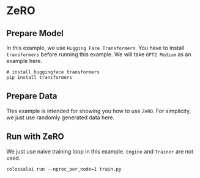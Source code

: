 # ZeRO

## Prepare Model

In this example, we use `Hugging Face Transformers`. You have to install `transformers` before running this example. We will take `GPT2 Medium` as an example here.

```shell
# install huggingface transformers
pip install transformers
```

## Prepare Data

This example is intended for showing you how to use `ZeRO`. For simplicity, we just use randomly generated data here.

## Run with ZeRO

We just use naive training loop in this example. `Engine` and `Trainer` are not used.

```shell
colossalai run --nproc_per_node=1 train.py
```